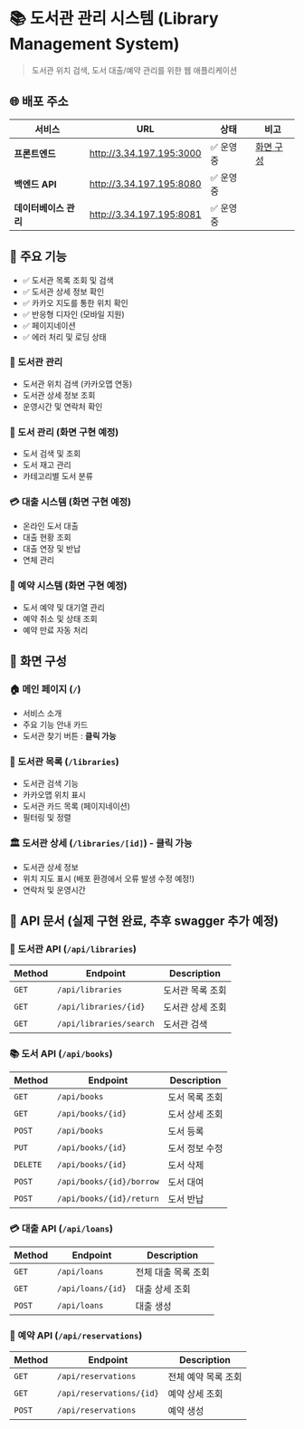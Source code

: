 # 📚 도서관 관리 시스템 (Library Management System)

> 도서관 위치 검색, 도서 대출/예약 관리를 위한 웹 애플리케이션

## 🌐 배포 주소

| 서비스 | URL | 상태 | 비고 |
|--------|-----|------|------|
| **프론트엔드** | http://3.34.197.195:3000 | ✅ 운영 중 | [화면 구성](https://github.com/TheTantanSpring/lib_project/wiki/%F0%9F%97%BA%EF%B8%8F%ED%99%94%EB%A9%B4-%EA%B5%AC%EC%84%B1) |
| **백엔드 API** | http://3.34.197.195:8080 | ✅ 운영 중 | |
| **데이터베이스 관리** | http://3.34.197.195:8081 | ✅ 운영 중 | |

## 🚀 주요 기능

- ✅ 도서관 목록 조회 및 검색
- ✅ 도서관 상세 정보 확인
- ✅ 카카오 지도를 통한 위치 확인
- ✅ 반응형 디자인 (모바일 지원)
- ✅ 페이지네이션
- ✅ 에러 처리 및 로딩 상태

### 🏢 도서관 관리
- 도서관 위치 검색 (카카오맵 연동)
- 도서관 상세 정보 조회
- 운영시간 및 연락처 확인

### 📖 도서 관리 (화면 구현 예정)
- 도서 검색 및 조회
- 도서 재고 관리
- 카테고리별 도서 분류

### 💳 대출 시스템 (화면 구현 예정)
- 온라인 도서 대출
- 대출 현황 조회
- 대출 연장 및 반납
- 연체 관리

### 📅 예약 시스템 (화면 구현 예정)
- 도서 예약 및 대기열 관리
- 예약 취소 및 상태 조회
- 예약 만료 자동 처리


## 📱 화면 구성

### 🏠 메인 페이지 (`/`)
- 서비스 소개
- 주요 기능 안내 카드
- 도서관 찾기 버튼 : **클릭 가능**

### 📍 도서관 목록 (`/libraries`)
- 도서관 검색 기능
- 카카오맵 위치 표시
- 도서관 카드 목록 (페이지네이션)
- 필터링 및 정렬

### 🏛 도서관 상세 (`/libraries/[id]`) - **클릭 가능**
- 도서관 상세 정보
- 위치 지도 표시 (배포 환경에서 오류 발생 수정 예정!)
- 연락처 및 운영시간

## 🔌 API 문서 (실제 구현 완료, 추후 swagger 추가 예정)

### 🏢 도서관 API (`/api/libraries`)

| Method | Endpoint | Description |
|--------|----------|-------------|
| `GET` | `/api/libraries` | 도서관 목록 조회 |
| `GET` | `/api/libraries/{id}` | 도서관 상세 조회 |
| `GET` | `/api/libraries/search` | 도서관 검색 |

### 📚 도서 API (`/api/books`)

| Method | Endpoint | Description |
|--------|----------|-------------|
| `GET` | `/api/books` | 도서 목록 조회 |
| `GET` | `/api/books/{id}` | 도서 상세 조회 |
| `POST` | `/api/books` | 도서 등록 |
| `PUT` | `/api/books/{id}` | 도서 정보 수정 |
| `DELETE` | `/api/books/{id}` | 도서 삭제 |
| `POST` | `/api/books/{id}/borrow` | 도서 대여 |
| `POST` | `/api/books/{id}/return` | 도서 반납 |

### 💳 대출 API (`/api/loans`)

| Method | Endpoint | Description |
|--------|----------|-------------|
| `GET` | `/api/loans` | 전체 대출 목록 조회 |
| `GET` | `/api/loans/{id}` | 대출 상세 조회 |
| `POST` | `/api/loans` | 대출 생성 |

### 📅 예약 API (`/api/reservations`)

| Method | Endpoint | Description |
|--------|----------|-------------|
| `GET` | `/api/reservations` | 전체 예약 목록 조회 |
| `GET` | `/api/reservations/{id}` | 예약 상세 조회 |
| `POST` | `/api/reservations` | 예약 생성 |

 
